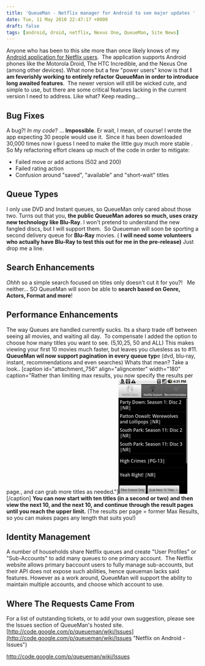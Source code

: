```yaml
---
title: 'QueueMan - Netflix manager for Android to see major updates '
date: Tue, 11 May 2010 22:47:17 +0000
draft: false
tags: [android, droid, netflix, Nexus One, QueueMan, Site News]
---
```


Anyone who has been to this site more than once likely knows of my [Android application for Netflix users](https://blog.edwardawebb.com/site-news/netflix-queue-manager-android-phones "Netflix on Android").  The application supports Android phones like the Motorola Droid, The HTC Incredible, and the Nexus One (among other devices). What none but a few "power users" know is that **I am feverishly working to entirely refactor QueueMan in order to introduce long awaited features**.  The newer version will still be wicked cute, and simple to use, but there are some critical features lacking in the current version I need to address. Like what? Keep reading...

Bug Fixes
---------

A bug?! _In my code_? ... **Impossible**. Er wait, I mean, of course! I wrote the app expecting 30 people would use it.  Since it has been downloaded 30,000 times now I guess I need to make the little guy much more stable .  So My refactoring effort cleans up much of the code in order to mitigate:

*   Failed move or add actions (502 and 200)
*   Failed rating action
*   Confusion around "saved", "available" and "short-wait" titles

Queue Types
-----------

I only use DVD and Instant queues, so QueueMan only cared about those two. Turns out that you, **the public QueueMan adores so much, uses crazy new technology like Blu-Ray**. I won't pretend to understand the new fangled discs, but I will support them.  So Queueman will soon be sporting a second delivery queue for **Blu-Ray** movies. ( **I will need some volunteers who actually have Blu-Ray to test this out for me in the pre-release)** Just drop me a line.

Search Enhancements
-------------------

_Ohhh_ so a simple search focused on titles only doesn't cut it for you?!   Me neither... SO QueueMan will soon be able to **search based on Genre, Actors, Format and more**!

Performance Enhancements
------------------------

The way Queues are handled currently sucks. Its a sharp trade off between seeing all movies, and waiting all day.  To compensate I added the option to choose how many titles you want to see. (5,10,25, 50 and ALL) This makes viewing your first 10 movies much faster, but leaves you cluesless as to #11. **QueueMan wil now support pagination in every queue typ**e (dvd, blu-ray, instant, recommendations and even searches) Whats that mean? Take a look.. [caption id="attachment_756" align="aligncenter" width="180" caption="Rather than limiting max results, you now specify the results per page., and can grab more titles as needed."][![](paging10-180x300.webp "Paging Netflix queue results ")](paging10.webp)[/caption] **You can now start with ten titles (in a second or two) and then view the next 10, and the next 10, and continue through the result pages until you reach the upper limit.** (The results per page = former Max Results, so you can makes pages any length that suits you!)

Identity Management
-------------------

A number of households share Netflix queues and create "User Profiles" or "Sub-Accounts" to add many queues to one primary account.  The Netflix website allows primary baccount users to fully manage sub-accounts, but their API does not expose such abilities, hence queueman lacks said features. However as a work around, QueueMan will support the ability to maintain multiple accounts, and choose which account to use.

Where The Requests Came From
----------------------------

For a list of outstanding tickets, or to add your own suggestion, please see the Issues section of QueueMan's hosted site. [http://code.google.com/p/queueman/wiki/Issues](http://code.google.com/p/queueman/wiki/Issues "Netflix on Android - Issues")

http://code.google.com/p/queueman/wiki/Issues
